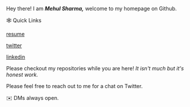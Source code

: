 Hey there! I am ***Mehul Sharma,*** welcome to my homepage on Github.

🕸️ Quick Links

[resume](http://s3.amazonaws.com/com.dflipflop/resume/Mehu…)

[twitter](http://twitter.com/mexhulsharma)

[linkedin](https://www.linkedin.com/in/mehul-sharma-454b4210a/)

Please checkout my repositories while you are here! _It isn't much but it's honest work._

Please feel free to reach out to me for a chat on Twitter. 

✉️  DMs always open.
